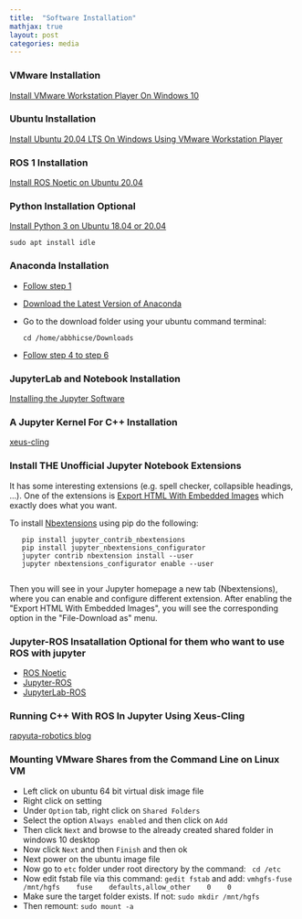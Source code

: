```yaml
---
title:  "Software Installation"
mathjax: true
layout: post
categories: media
---
```

### VMware Installation

[Install VMware Workstation Player On Windows 10](https://windows.tutorials24x7.com/blog/how-to-install-vmware-workstation-player-on-windows-10)

### Ubuntu Installation

[Install Ubuntu 20.04 LTS On Windows Using VMware Workstation Player](https://ubuntu.tutorials24x7.com/blog/how-to-install-ubuntu-20-04-lts-on-windows-using-vmware-workstation-player)

### ROS 1 Installation

[Install ROS Noetic on Ubuntu 20.04](https://varhowto.com/install-ros-noetic-ubuntu-20-04/)

### Python Installation Optional

[Install Python 3 on Ubuntu 18.04 or 20.04](https://phoenixnap.com/kb/how-to-install-python-3-ubuntu)

``` sudo apt install idle ```

### Anaconda Installation

- [Follow step 1](https://linuxize.com/post/how-to-install-anaconda-on-ubuntu-20-04/)

- [Download the Latest Version of Anaconda](https://www.anaconda.com/products/individual)

- Go to the download folder using your ubuntu command terminal:

  ``` cd /home/abbhicse/Downloads ```

- [Follow step 4 to step 6](https://phoenixnap.com/kb/how-to-install-anaconda-ubuntu-18-04-or-20-04#ftoc-heading-4)

### JupyterLab and Notebook Installation

[Installing the Jupyter Software](https://jupyter.org/install)

### A Jupyter Kernel For C++ Installation

[xeus-cling](https://github.com/jupyter-xeus/xeus-cling)


### Install THE Unofficial Jupyter Notebook Extensions

It has some interesting extensions (e.g. spell checker, collapsible headings, ...). One of the extensions is [Export HTML With Embedded Images](https://jupyter-contrib-nbextensions.readthedocs.io/en/latest/nbextensions/export_embedded/readme.html) which exactly does what you want.

To install [Nbextensions](https://jupyter-contrib-nbextensions.readthedocs.io/en/latest/) using pip do the following:

```
   pip install jupyter_contrib_nbextensions
   pip install jupyter_nbextensions_configurator
   jupyter contrib nbextension install --user 
   jupyter nbextensions_configurator enable --user
   
```
Then you will see in your Jupyter homepage a new tab (Nbextensions), where you can enable and configure different extension.
After enabling the "Export HTML With Embedded Images", you will see the corresponding option in the "File-Download as" menu.

### Jupyter-ROS Insatallation Optional for them who want to use ROS with jupyter
- [ROS Noetic](https://github.com/RoboStack/ros-noetic)
- [Jupyter-ROS](https://github.com/RoboStack/jupyter-ros)
- [JupyterLab-ROS](https://github.com/RoboStack/jupyterlab-ros)

### Running C++ With ROS In Jupyter Using Xeus-Cling

[rapyuta-robotics blog](https://github.com/rapyuta-robotics/jupyter_ros_utils)

### Mounting VMware Shares from the Command Line on Linux VM

- Left click on ubuntu 64 bit virtual disk image file
- Right click on setting 
- Under ```Option``` tab, right click on ```Shared Folders```
- Select the option ```Always enabled``` and then click on ```Add```
- Then click ```Next``` and browse to the already created shared folder in windows 10 desktop
- Now click ```Next``` and then ```Finish``` and then ok
- Next power on the ubuntu image file
- Now go to ```etc``` folder under root directory by the command: ``` cd /etc```
- Now edit fstab file via this command: ```gedit fstab``` and add: ```vmhgfs-fuse    /mnt/hgfs    fuse    defaults,allow_other    0    0 ```
- Make sure the target folder exists. If not: ```sudo mkdir /mnt/hgfs```
- Then remount: ```sudo mount -a```
